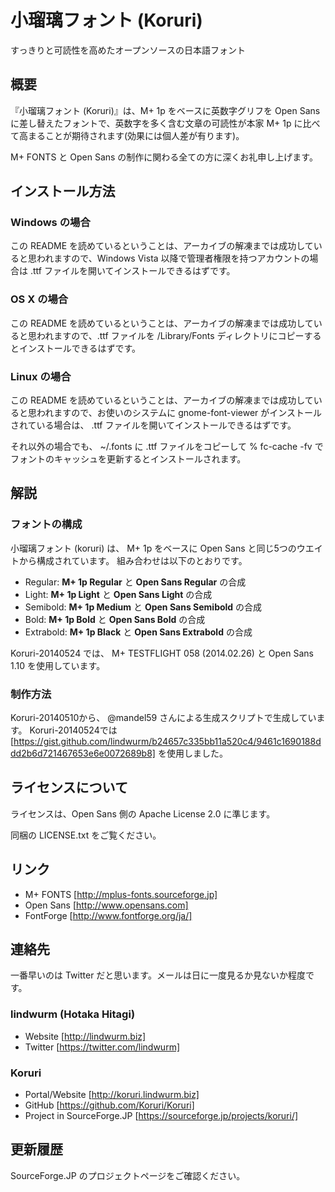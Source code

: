 # 小瑠璃フォント (Koruri)

すっきりと可読性を高めたオープンソースの日本語フォント

## 概要

『小瑠璃フォント (Koruri)』は、M+ 1p をベースに英数字グリフを Open Sans に差し替えたフォントで、英数字を多く含む文章の可読性が本家 M+ 1p に比べて高まることが期待されます(効果には個人差が有ります)。

M+ FONTS と Open Sans の制作に関わる全ての方に深くお礼申し上げます。

## インストール方法

### Windows の場合

この README を読めているということは、アーカイブの解凍までは成功していると思われますので、Windows Vista 以降で管理者権限を持つアカウントの場合は .ttf ファイルを開いてインストールできるはずです。 

### OS X の場合

この README を読めているということは、アーカイブの解凍までは成功していると思われますので、.ttf ファイルを /Library/Fonts ディレクトリにコピーするとインストールできるはずです。

### Linux の場合

この README を読めているということは、アーカイブの解凍までは成功していると思われますので、お使いのシステムに gnome-font-viewer がインストールされている場合は、 .ttf ファイルを開いてインストールできるはずです。

それ以外の場合でも、 ~/.fonts に .ttf ファイルをコピーして % fc-cache -fv でフォントのキャッシュを更新するとインストールされます。

## 解説

### フォントの構成

小瑠璃フォント (koruri) は、 M+ 1p をベースに Open Sans と同じ5つのウエイトから構成されています。
組み合わせは以下のとおりです。

- Regular: **M+ 1p Regular** と **Open Sans Regular** の合成
- Light: **M+ 1p Light** と **Open Sans Light** の合成
- Semibold: **M+ 1p Medium** と **Open Sans Semibold** の合成
- Bold: **M+ 1p Bold** と **Open Sans Bold** の合成
- Extrabold: **M+ 1p Black** と **Open Sans Extrabold** の合成

Koruri-20140524 では、 M+ TESTFLIGHT 058 (2014.02.26) と Open Sans 1.10 を使用しています。

### 制作方法

Koruri-20140510から、 @mandel59 さんによる生成スクリプトで生成しています。
Koruri-20140524では [https://gist.github.com/lindwurm/b24657c335bb11a520c4/9461c1690188ddd2b6d721467653e6e0072689b8] を使用しました。

## ライセンスについて

ライセンスは、Open Sans 側の Apache License 2.0 に準じます。

同梱の LICENSE.txt をご覧ください。

## リンク

- M+ FONTS [http://mplus-fonts.sourceforge.jp]
- Open Sans [http://www.opensans.com]
- FontForge [http://www.fontforge.org/ja/]

## 連絡先

一番早いのは Twitter だと思います。メールは日に一度見るか見ないか程度です。

### lindwurm (Hotaka Hitagi)

- Website [http://lindwurm.biz]
- Twitter [https://twitter.com/lindwurm]

### Koruri

- Portal/Website [http://koruri.lindwurm.biz]
- GitHub [https://github.com/Koruri/Koruri]
- Project in SourceForge.JP [https://sourceforge.jp/projects/koruri/]

## 更新履歴

SourceForge.JP のプロジェクトページをご確認ください。
